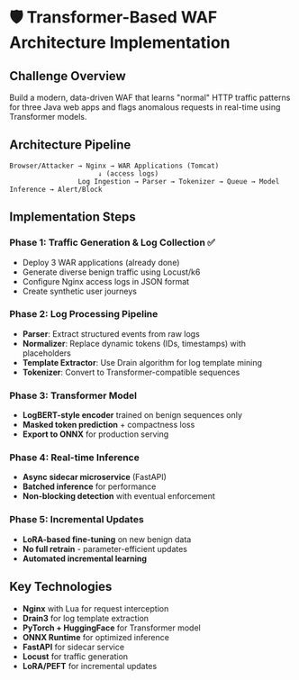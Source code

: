 # 🛡️ Transformer-Based WAF Architecture Implementation

## Challenge Overview
Build a modern, data-driven WAF that learns "normal" HTTP traffic patterns for three Java web apps and flags anomalous requests in real-time using Transformer models.

## Architecture Pipeline

```
Browser/Attacker → Nginx → WAR Applications (Tomcat)
                      ↓ (access logs)
                 Log Ingestion → Parser → Tokenizer → Queue → Model Inference → Alert/Block
```

## Implementation Steps

### Phase 1: Traffic Generation & Log Collection ✅
- Deploy 3 WAR applications (already done)
- Generate diverse benign traffic using Locust/k6
- Configure Nginx access logs in JSON format
- Create synthetic user journeys

### Phase 2: Log Processing Pipeline
- **Parser**: Extract structured events from raw logs
- **Normalizer**: Replace dynamic tokens (IDs, timestamps) with placeholders
- **Template Extractor**: Use Drain algorithm for log template mining
- **Tokenizer**: Convert to Transformer-compatible sequences

### Phase 3: Transformer Model
- **LogBERT-style encoder** trained on benign sequences only
- **Masked token prediction** + compactness loss
- **Export to ONNX** for production serving

### Phase 4: Real-time Inference
- **Async sidecar microservice** (FastAPI)
- **Batched inference** for performance
- **Non-blocking detection** with eventual enforcement

### Phase 5: Incremental Updates
- **LoRA-based fine-tuning** on new benign data
- **No full retrain** - parameter-efficient updates
- **Automated incremental learning**

## Key Technologies
- **Nginx** with Lua for request interception
- **Drain3** for log template extraction  
- **PyTorch + HuggingFace** for Transformer model
- **ONNX Runtime** for optimized inference
- **FastAPI** for sidecar service
- **Locust** for traffic generation
- **LoRA/PEFT** for incremental updates
 